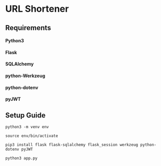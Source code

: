 # URL Shortener

## Requirements
#### Python3
#### Flask
#### SQLAlchemy
#### python-Werkzeug
#### python-dotenv
#### pyJWT

## Setup Guide

```
python3 -m venv env
```

```
source env/bin/activate
```


```
pip3 install flask flask-sqlalchemy flask_session werkzeug python-dotenv pyJWT
```

```
python3 app.py
```